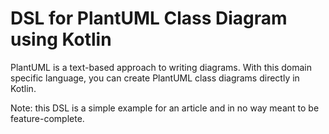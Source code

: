 # DSL for PlantUML Class Diagram using Kotlin

PlantUML is a text-based approach to writing diagrams.
With this domain specific language, you can create PlantUML class diagrams directly in Kotlin.

Note: this DSL is a simple example for an article and in no way meant to be feature-complete.